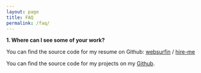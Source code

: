 ```yaml
---
layout: page
title: FAQ
permalink: /faq/
---
```

<!-- Currently, file is not being advertised on site due to a lack of questions to add to list. -->
<!-- To activate this webpage, uncomment line for `faq.md` in `_config.yml` -->

**1. Where can I see some of your work?**

You can find the source code for my resume on Github:
[websurfin][githome] /
[hire-me](https://github.com/websurfin/hire-me)

You can find the source code for my projects on my [Github][githome].

[githome]: https://github.com/websurfin

